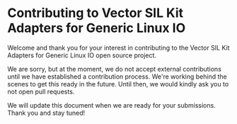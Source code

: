 # Contributing to Vector SIL Kit Adapters for Generic Linux IO

Welcome and thank you for your interest in contributing to the Vector SIL Kit Adapters for Generic Linux IO
open source project.

We are sorry, but at the moment, we do not accept external contributions until
we have established a contribution process. We're working behind the scenes to
get this ready in the future. Until then, we would kindly ask you to not open pull
requests.

We will update this document when we are ready for your submissions.
Thank you and stay tuned!
